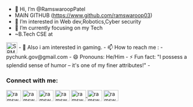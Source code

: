 - 👋 Hi, I’m @RamswaroopPatel
- MAIN GITHUB (https://www.github.com/ramswaroop03)
- 👀 I’m interested in Web dev,Robotics,Cyber security
- 🌱 I’m currently focusing on my Tech
- ~B.Tech CSE at<br>
<img align="center" src="https://upload.wikimedia.org/wikipedia/en/f/fe/Srmseal.png" alt="SRM UNIVERSITY" height="30" />
- 💞️ Also i am interested in gaming.
- 📫 How to reach me :
-                  pychunk.gov@gmail.com
- 😄 Pronouns: He/Him
- ⚡ Fun fact: "I possess a splendid sense of humor – it's one of my finer attributes!"
- <h3 align="left">Connect with me:</h3>
<p align="left">
<a href="https://linkedin.com/in/ramswarooppatel" target="blank"><img align="center" src="https://raw.githubusercontent.com/rahuldkjain/github-profile-readme-generator/master/src/images/icons/Social/linked-in-alt.svg" alt="ramswarooppatel" height="30" width="40" /></a>
<a href="https://instagram.com/ramswaroop03" target="blank"><img align="center" src="https://raw.githubusercontent.com/rahuldkjain/github-profile-readme-generator/master/src/images/icons/Social/instagram.svg" alt="ramswaroop03" height="30" width="40" /></a>
<a href="https://twitter.com/ramswaroop_og" target="blank"><img align="center" src="https://raw.githubusercontent.com/rahuldkjain/github-profile-readme-generator/master/src/images/icons/Social/twitter.svg" alt="ramswaroop_og" height="30" width="40" /></a>
<a href="https://www.youtube.com/@ramswarooppatell" target="blank"><img align="center" src="https://raw.githubusercontent.com/rahuldkjain/github-profile-readme-generator/master/src/images/icons/Social/youtube.svg" alt="ramswarooppatell" height="30" width="40" /></a>
<a href="https://discord.com/channels/@me/1218409576706211953" target="blank"><img align="center" src="https://raw.githubusercontent.com/rahuldkjain/github-profile-readme-generator/master/src/images/icons/Social/discord.svg" alt="ramswarooppatel" height="30" width="40"</a>
<a href="https://www.facebook.com/profile.php?id=61556208497075" target="blank"><img align="center" src="https://raw.githubusercontent.com/rahuldkjain/github-profile-readme-generator/master/src/images/icons/Social/facebook.svg" alt="ramswarooppatell" height="30" width="40" /></a>
<a href="https://www.threads.net/@ramswaroop03" target="blank"><img align="center" src="https://s3-alpha.figma.com/hub/file/3775071741/a30ea4ff-a952-4f88-aaf5-e732b7984015-cover.png" alt="ramswaroop03" height="30" width="40" /></a>

</p>

<!---
RamswaroopPatel/RamswaroopPatel is a ✨ special ✨ repository because its `README.md` (this file) appears on your GitHub profile.
You can click the Preview link to take a look at your changes.
--->
